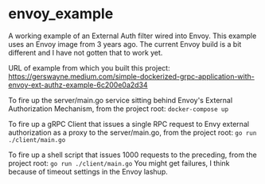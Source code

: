 # envoy_example

A working example of an External Auth filter wired into Envoy.   This example uses an Envoy image from 3 years ago. The current Envoy build is a bit different and I have not gotten that to work yet.

URL of example from which you built this project:
https://gerswayne.medium.com/simple-dockerized-grpc-application-with-envoy-ext-authz-example-6c200e0a2d34


To fire up the server/main.go service sitting behind Envoy's External Authorization Mechanism, from the project root:
```docker-compose up```

To fire up a gRPC Client that issues a single RPC request to Envy external authorization as a proxy to the server/main.go, from the project root:
```go run ./client/main.go```

To fire up a shell script that issues 1000 requests to the preceding, from the project root:
```go run ./client/main.go```
You might get failures, I think because of timeout settings in the Envoy lashup.